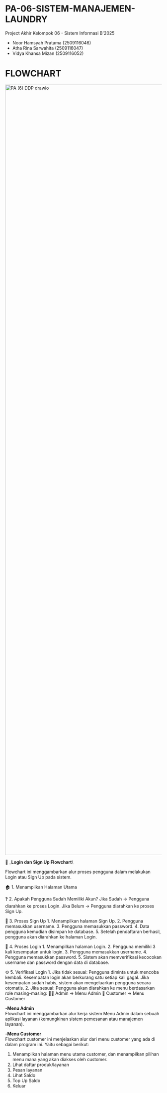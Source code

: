 # PA-06-SISTEM-MANAJEMEN-LAUNDRY
Project Akhir Kelompok 06 - Sistem Informasi B'2025
- Noor Hamsyah Pratama (2509116046)
- Atha Rina Sarwahita (2509116047)
- Vidya Khansa Mizan (2509116052)

# FLOWCHART
<img width="7610" height="2472" alt="PA (6) DDP  drawio" src="https://github.com/user-attachments/assets/1a4bc29f-e96d-43a0-81ea-023878d47ec5" />

🔐 _**Login dan Sign Up Flowchart**\

Flowchart ini menggambarkan alur proses pengguna dalam melakukan Login atau Sign Up pada sistem.

🏠 1. Menampilkan Halaman Utama


❓ 2. Apakah Pengguna Sudah Memiliki Akun?
Jika Sudah → Pengguna diarahkan ke proses Login.
Jika Belum → Pengguna diarahkan ke proses Sign Up.

📝 3. Proses Sign Up
        1. Menampilkan halaman Sign Up.
        2. Pengguna memasukkan username.
        3. Pengguna memasukkan password.
        4. Data pengguna kemudian disimpan ke database.
        5. Setelah pendaftaran berhasil, pengguna akan diarahkan ke halaman Login.

🔑 4. Proses Login
        1. Menampilkan halaman Login.
        2. Pengguna memiliki 3 kali kesempatan untuk login.
        3. Pengguna memasukkan username.
        4. Pengguna memasukkan password.
        5. Sistem akan memverifikasi kecocokan username dan password dengan data di database.

⚙️ 5. Verifikasi Login
        1. Jika tidak sesuai:
        Pengguna diminta untuk mencoba kembali.
        Kesempatan login akan berkurang satu setiap kali gagal.
        Jika kesempatan sudah habis, sistem akan mengeluarkan pengguna secara otomatis.
        2. Jika sesuai:
        Pengguna akan diarahkan ke menu berdasarkan role masing-masing:
                👨‍💼 Admin → Menu Admin
                👤 Customer → Menu Customer



        
-**Menu Admin**\
Flowchart ini menggambarkan alur kerja sistem Menu Admin dalam sebuah aplikasi layanan (kemungkinan sistem pemesanan atau manajemen layanan).



-**Menu Customer**\
Flowchart customer ini menjelaskan alur dari menu customer yang ada di dalam program ini. Yaitu sebagai berikut:
1. Menampilkan halaman menu utama customer, dan menampilkan pilihan menu mana yang akan diakses oleh customer.
2. Lihat daftar produk/layanan
3. Pesan layanan
4. Lihat Saldo
5. Top Up Saldo
6. Keluar


